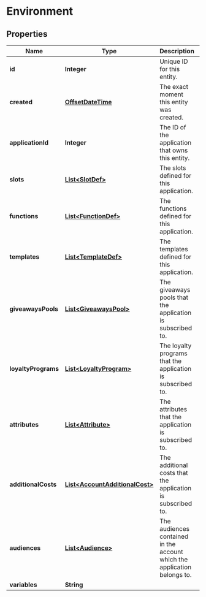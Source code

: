 

# Environment


## Properties

Name | Type | Description | Notes
------------ | ------------- | ------------- | -------------
**id** | **Integer** | Unique ID for this entity. | 
**created** | [**OffsetDateTime**](OffsetDateTime.md) | The exact moment this entity was created. | 
**applicationId** | **Integer** | The ID of the application that owns this entity. | 
**slots** | [**List&lt;SlotDef&gt;**](SlotDef.md) | The slots defined for this application. | 
**functions** | [**List&lt;FunctionDef&gt;**](FunctionDef.md) | The functions defined for this application. | 
**templates** | [**List&lt;TemplateDef&gt;**](TemplateDef.md) | The templates defined for this application. | 
**giveawaysPools** | [**List&lt;GiveawaysPool&gt;**](GiveawaysPool.md) | The giveaways pools that the application is subscribed to. |  [optional]
**loyaltyPrograms** | [**List&lt;LoyaltyProgram&gt;**](LoyaltyProgram.md) | The loyalty programs that the application is subscribed to. |  [optional]
**attributes** | [**List&lt;Attribute&gt;**](Attribute.md) | The attributes that the application is subscribed to. |  [optional]
**additionalCosts** | [**List&lt;AccountAdditionalCost&gt;**](AccountAdditionalCost.md) | The additional costs that the application is subscribed to. |  [optional]
**audiences** | [**List&lt;Audience&gt;**](Audience.md) | The audiences contained in the account which the application belongs to. |  [optional]
**variables** | **String** |  | 



